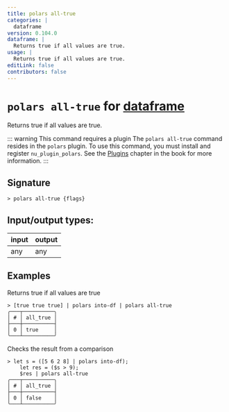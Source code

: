 ```yaml
---
title: polars all-true
categories: |
  dataframe
version: 0.104.0
dataframe: |
  Returns true if all values are true.
usage: |
  Returns true if all values are true.
editLink: false
contributors: false
---
```

<!-- This file is automatically generated. Please edit the command in https://github.com/nushell/nushell instead. -->

# `polars all-true` for [dataframe](/commands/categories/dataframe.md)

<div class='command-title'>Returns true if all values are true.</div>

::: warning This command requires a plugin
The `polars all-true` command resides in the `polars` plugin.
To use this command, you must install and register `nu_plugin_polars`.
See the [Plugins](/book/plugins.html) chapter in the book for more information.
:::


## Signature

```> polars all-true {flags} ```


## Input/output types:

| input | output |
| ----- | ------ |
| any   | any    |
## Examples

Returns true if all values are true
```nu
> [true true true] | polars into-df | polars all-true
╭───┬──────────╮
│ # │ all_true │
├───┼──────────┤
│ 0 │ true     │
╰───┴──────────╯

```

Checks the result from a comparison
```nu
> let s = ([5 6 2 8] | polars into-df);
    let res = ($s > 9);
    $res | polars all-true
╭───┬──────────╮
│ # │ all_true │
├───┼──────────┤
│ 0 │ false    │
╰───┴──────────╯

```
